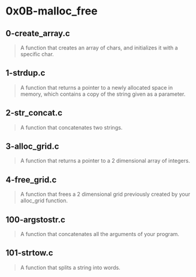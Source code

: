 # 0x0B-malloc_free
## 0-create_array.c
> A function that creates an array of chars, and initializes it with a specific char.
## 1-strdup.c
> A function that returns a pointer to a newly allocated space in memory, which contains a copy of the string given as a parameter.
## 2-str_concat.c
> A function that concatenates two strings.
## 3-alloc_grid.c
> A function that returns a pointer to a 2 dimensional array of integers.
## 4-free_grid.c
> A function that frees a 2 dimensional grid previously created by your alloc_grid function.
## 100-argstostr.c
> A function that concatenates all the arguments of your program.
## 101-strtow.c
> A function that splits a string into words.
